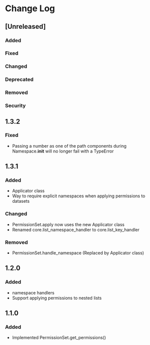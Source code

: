 
# Change Log

## [Unreleased]
### Added
### Fixed
### Changed
### Deprecated
### Removed
### Security

## 1.3.2

### Fixed

- Passing a number as one of the path components during Namespace.__init__ will no longer fail with a TypeError

## 1.3.1

### Added

- Applicator class
- Way to require explicit namespaces when applying permissions to datasets

### Changed

- PermissionSet.apply now uses the new Applicator class
- Renamed core.list_namespace_handler to core.list_key_handler

### Removed

- PermissionSet.handle_namespace (Replaced by Applicator class)


## 1.2.0

### Added

- namespace handlers
- Support applying permissions to nested lists


## 1.1.0

### Added

- Implemented PermissionSet.get_permissions()

